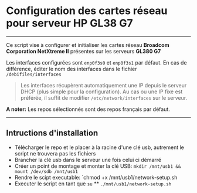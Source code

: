 # Configuration des cartes réseau pour serveur HP GL38 G7
----
Ce script vise à configurer et initialiser les cartes réseau **Broadcom Corporation NetXtreme II** présentes sur les serveurs **GL380 G7**

Les interfaces configurées sont `enp0f3s0` et `enp0f3s1` par défaut. En cas de différence, éditer le nom des interfaces dans le fichier `/debifiles/interfaces`
>Les interfaces récupèrent automatiquement une IP depuis le serveur DHCP (plus simple pour la configuration). Au cas ou une IP fixe est préférée, il suffit de modifier `/etc/network/interfaces` sur le serveur.

**A noter:** Les repos sélectionnés sont des repos français par défaut.

---
## Intructions d'installation
* Télécharger le repo et le placer à la racine d'une clé usb, autrement le script ne trouvera pas les fichiers
* Brancher la clé usb dans le serveur une fois celui ci démarré
* Créer un point de montage et monter la clé USB: `mkdir /mnt/usb1 && mount /dev/sdb /mnt/usb1`
* Rendre le scipt executable: `chmod +x /mnt/usb1/network-setup.sh
* Executer le script en tant que `su`
** `./mnt/usb1/network-setup.sh`